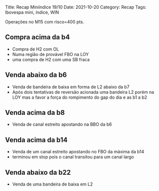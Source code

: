 Title: Recap Miniíndice 19/10
Date: 2021-10-20
Category: Recap
Tags: Ibovespa mini, índice, WIN

Operações no M15 com risco=400 pts.  

## Compra acima da b4
* Compra de H2 com OL
* Numa região de provável FBO na LOY 
* uma compra de H2 com uma SB fraca 

## Venda abaixo da b6
* Venda de bandeira de baixa em forma de L2 abaixo da b7
* Após dois tentativas de reversão acionada uma bandeira L2 porém na LOY mas a favor a força do rompimento do gap do dia e as b1 a b2

## Venda acima da b8
* Venda de canal estreito apostando na BBO da b6

## Venda acima da b14
* Venda de um canal estreito apostando no FBO da máxima da b14
* terminou em stop pois o canal transitou para um canal largo

## Venda abaixo da b22
* Venda de uma bandeira de baixa em L2

